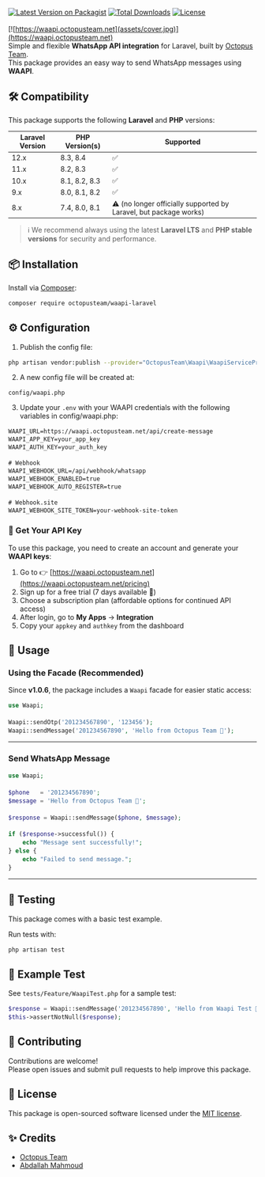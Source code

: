 [![Latest Version on Packagist](https://img.shields.io/packagist/v/octopusteam/waapi-laravel.svg?style=flat-square)](https://packagist.org/packages/octopusteam/waapi-laravel)
[![Total Downloads](https://img.shields.io/packagist/dt/octopusteam/waapi-laravel.svg?style=flat-square)](https://packagist.org/packages/octopusteam/waapi-laravel)
[![License](https://img.shields.io/badge/license-MIT-blue.svg)](LICENSE)  
<br>
[![https://waapi.octopusteam.net](assets/cover.jpg)](https://waapi.octopusteam.net)  
Simple and flexible **WhatsApp API integration** for Laravel, built by [Octopus Team](https://github.com/octopus-software-team).  
This package provides an easy way to send WhatsApp messages using **WAAPI**.



## 🛠️ Compatibility

This package supports the following **Laravel** and **PHP** versions:

| Laravel Version | PHP Version(s)   | Supported |
|-----------------|------------------|------------|
| 12.x            | 8.3, 8.4         | ✅ |
| 11.x            | 8.2, 8.3         | ✅ |
| 10.x            | 8.1, 8.2, 8.3    | ✅ |
| 9.x             | 8.0, 8.1, 8.2    | ✅ |
| 8.x             | 7.4, 8.0, 8.1    | ⚠️ (no longer officially supported by Laravel, but package works) |

> ℹ️ We recommend always using the latest **Laravel LTS** and **PHP stable versions** for security and performance.

## 📦 Installation

Install via [Composer](https://getcomposer.org):

```bash
composer require octopusteam/waapi-laravel
```


## ⚙️ Configuration

1. Publish the config file:

```bash
php artisan vendor:publish --provider="OctopusTeam\Waapi\WaapiServiceProvider" --tag="config"
```

2. A new config file will be created at:

```
config/waapi.php
```

3. Update your `.env` with your WAAPI credentials with the following variables in config/waapi.php:

```env
WAAPI_URL=https://waapi.octopusteam.net/api/create-message
WAAPI_APP_KEY=your_app_key
WAAPI_AUTH_KEY=your_auth_key

# Webhook
WAAPI_WEBHOOK_URL=/api/webhook/whatsapp
WAAPI_WEBHOOK_ENABLED=true
WAAPI_WEBHOOK_AUTO_REGISTER=true

# Webhook.site 
WAAPI_WEBHOOK_SITE_TOKEN=your-webhook-site-token

```

### 🔑 Get Your API Key

To use this package, you need to create an account and generate your **WAAPI keys**:

1. Go to 👉 [https://waapi.octopusteam.net](https://waapi.octopusteam.net/pricing)
2. Sign up for a free trial (7 days available 🚀)
3. Choose a subscription plan (affordable options for continued API access)
4. After login, go to **My Apps** → **Integration**
5. Copy your `appkey` and `authkey` from the dashboard



## 🚀 Usage

### Using the Facade (Recommended)

Since **v1.0.6**, the package includes a `Waapi` facade for easier static access:

```php
use Waapi;

Waapi::sendOtp('201234567890', '123456');
Waapi::sendMessage('201234567890', 'Hello from Octopus Team 🚀');

```

---

### Send WhatsApp Message

```php
use Waapi;

$phone   = '201234567890';
$message = 'Hello from Octopus Team 🚀';

$response = Waapi::sendMessage($phone, $message);

if ($response->successful()) {
    echo "Message sent successfully!";
} else {
    echo "Failed to send message.";
}
```

---

## 🧪 Testing

This package comes with a basic test example.

Run tests with:

```bash
php artisan test
```


## 📖 Example Test

See `tests/Feature/WaapiTest.php` for a sample test:

```php
$response = Waapi::sendMessage('201234567890', 'Hello from Waapi Test 🚀');
$this->assertNotNull($response);
```


## 🤝 Contributing

Contributions are welcome!  
Please open issues and submit pull requests to help improve this package.


## 📜 License

This package is open-sourced software licensed under the [MIT license](LICENSE).


## ✨ Credits

- [Octopus Team](https://github.com/octopus-software-team)
- [Abdallah Mahmoud](https://github.com/eldapour)  
